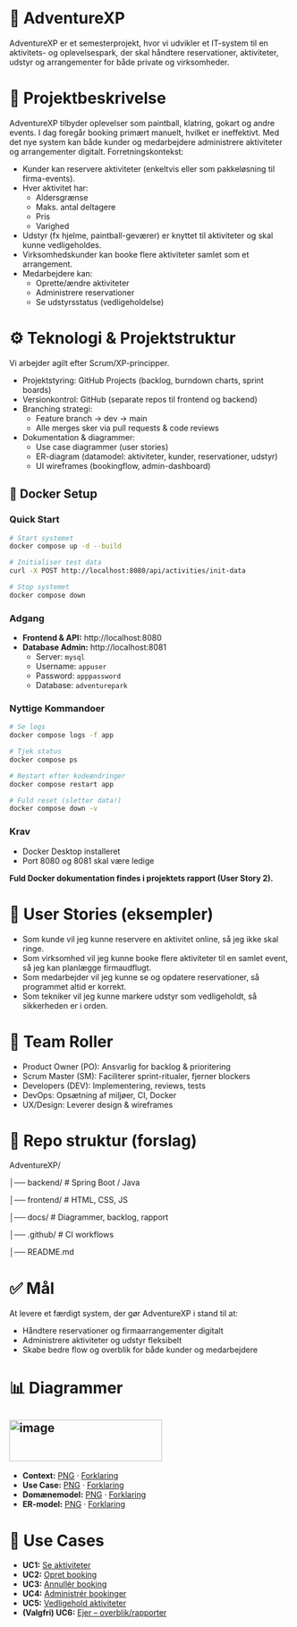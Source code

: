 # 🎯 AdventureXP 
AdventureXP er et semesterprojekt, hvor vi udvikler et IT-system til en aktivitets- og oplevelsespark, der skal håndtere reservationer, aktiviteter, udstyr og arrangementer for både private og virksomheder.

# 📌 Projektbeskrivelse

AdventureXP tilbyder oplevelser som paintball, klatring, gokart og andre events. I dag foregår booking primært manuelt, hvilket er ineffektivt. Med det nye system kan både kunder og medarbejdere administrere aktiviteter og arrangementer digitalt.
Forretningskontekst:
- Kunder kan reservere aktiviteter (enkeltvis eller som pakkeløsning til firma-events).
- Hver aktivitet har:
  - Aldersgrænse
  - Maks. antal deltagere
  - Pris
  - Varighed
 - Udstyr (fx hjelme, paintball-geværer) er knyttet til aktiviteter og skal kunne vedligeholdes.
 - Virksomhedskunder kan booke flere aktiviteter samlet som et arrangement.
 - Medarbejdere kan:
   - Oprette/ændre aktiviteter
   - Administrere reservationer
   - Se udstyrsstatus (vedligeholdelse)
  
# ⚙️ Teknologi & Projektstruktur
Vi arbejder agilt efter Scrum/XP-principper.

- Projektstyring: GitHub Projects (backlog, burndown charts, sprint boards)
- Versionkontrol: GitHub (separate repos til frontend og backend)
- Branching strategi:
  - Feature branch → dev → main
  - Alle merges sker via pull requests & code reviews
- Dokumentation & diagrammer:
  - Use case diagrammer (user stories)
  - ER-diagram (datamodel: aktiviteter, kunder, reservationer, udstyr)
  - UI wireframes (bookingflow, admin-dashboard)
  

## 🐳 Docker Setup

### Quick Start
```bash
# Start systemet
docker compose up -d --build

# Initialiser test data
curl -X POST http://localhost:8080/api/activities/init-data

# Stop systemet
docker compose down
```

### Adgang
- **Frontend & API:** http://localhost:8080
- **Database Admin:** http://localhost:8081
  - Server: `mysql`
  - Username: `appuser`
  - Password: `apppassword`
  - Database: `adventurepark`

### Nyttige Kommandoer
```bash
# Se logs
docker compose logs -f app

# Tjek status
docker compose ps

# Restart efter kodeændringer
docker compose restart app

# Fuld reset (sletter data!)
docker compose down -v
```

### Krav
- Docker Desktop installeret
- Port 8080 og 8081 skal være ledige

**Fuld Docker dokumentation findes i projektets rapport (User Story 2).**

# 📝 User Stories (eksempler)
- Som kunde vil jeg kunne reservere en aktivitet online, så jeg ikke skal ringe.
- Som virksomhed vil jeg kunne booke flere aktiviteter til en samlet event, så jeg kan planlægge firmaudflugt.
- Som medarbejder vil jeg kunne se og opdatere reservationer, så programmet altid er korrekt.
- Som tekniker vil jeg kunne markere udstyr som vedligeholdt, så sikkerheden er i orden.

# 👥 Team Roller
- Product Owner (PO): Ansvarlig for backlog & prioritering
- Scrum Master (SM): Faciliterer sprint-ritualer, fjerner blockers
- Developers (DEV): Implementering, reviews, tests
- DevOps: Opsætning af miljøer, CI, Docker
- UX/Design: Leverer design & wireframes

# 📂 Repo struktur (forslag)
AdventureXP/

│── backend/ # Spring Boot / Java

│── frontend/ # HTML, CSS, JS

│── docs/ # Diagrammer, backlog, rapport

│── .github/ # CI workflows

│── README.md

# ✅ Mål
At levere et færdigt system, der gør AdventureXP i stand til at:
- Håndtere reservationer og firmaarrangementer digitalt
- Administrere aktiviteter og udstyr fleksibelt
- Skabe bedre flow og overblik for både kunder og medarbejdere


# 📊 Diagrammer 
## <img width="273" height="74" alt="image" src="https://github.com/user-attachments/assets/85ca070b-a3c6-43f2-b1f4-0771dfcee952"/>

- **Context:** [PNG](docs/diagrams/context/context.png) · [Forklaring](docs/diagrams/context/context.md)
- **Use Case:** [PNG](docs/diagrams/usecase/usecase_adventureXP.png) · [Forklaring](docs/diagrams/usecase/usecase.md)
- **Domænemodel:** [PNG](docs/diagrams/domain/domainmodel_adventure_mvp.png) · [Forklaring](docs/diagrams/domain/domain.md)
- **ER-model:** [PNG](docs/diagrams/erd/erd_AdventureXP.png) · [Forklaring](docs/diagrams/erd/erd.md)


# 💼 Use Cases
- **UC1:** [Se aktiviteter](docs/diagrams/usecases/UC1_se_aktiviteter.md)
- **UC2:** [Opret booking](docs/diagrams/usecases/UC2_opret_booking.md)
- **UC3:** [Annullér booking](docs/diagrams/usecases/UC3_annuller_booking.md)
- **UC4:** [Administrér bookinger](docs/diagrams/usecases/UC4_administraer_bookinger.md)
- **UC5:** [Vedligehold aktiviteter](docs/diagrams/usecases/UC5_vedligehold_aktiviteter.md)
- **(Valgfri) UC6:** [Ejer – overblik/rapporter](docs/diagrams/usecases/UC6_ejer_overblik.md)

